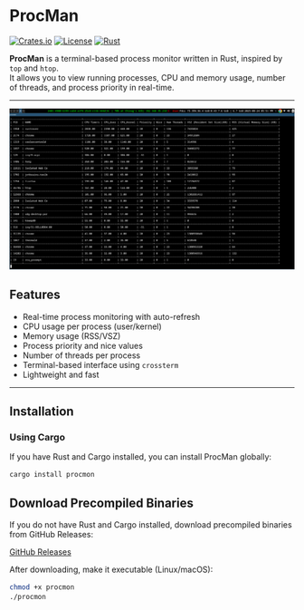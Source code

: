 # ProcMan

[![Crates.io](https://img.shields.io/crates/v/procmon.svg)](https://crates.io/crates/procmon)
[![License](https://img.shields.io/badge/license-MIT-blue.svg)](LICENSE)
[![Rust](https://img.shields.io/badge/rust-1.72+-orange.svg)](https://www.rust-lang.org/)

**ProcMan** is a terminal-based process monitor written in Rust, inspired by `top` and `htop`.  
It allows you to view running processes, CPU and memory usage, number of threads, and process priority in real-time.

---
![ProcMon Demo](screenshot/procmon.png)

## Features

- Real-time process monitoring with auto-refresh
- CPU usage per process (user/kernel)
- Memory usage (RSS/VSZ)
- Process priority and nice values
- Number of threads per process
- Terminal-based interface using `crossterm`
- Lightweight and fast

---

## Installation

### Using Cargo

If you have Rust and Cargo installed, you can install ProcMan globally:

```bash
cargo install procmon
```


## Download Precompiled Binaries

If you do not have Rust and Cargo installed, download precompiled binaries from GitHub Releases:

[GitHub Releases](https://github.com/chiragkpoojary/ProcMan/releases)

After downloading, make it executable (Linux/macOS):

```bash
chmod +x procmon
./procmon
